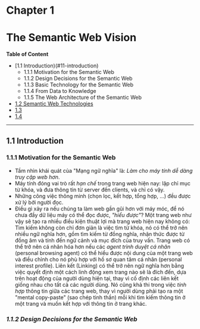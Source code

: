 # **Chapter 1**
# **The Semantic Web Vision**

**Table of Content**
- [1.1 Introduction)(#11-introduction)
	- 1.1.1 Motivation for the Semantic Web
	- 1.1.2 Design Decisions for the Semantic Web
	- 1.1.3 Basic Technology for the Semantic Web
	- 1.1.4 From Data to Knowledge
	- 1.1.5 The Web Architecture of the Semantic Web
- [1.2 Semantic Web Technologies](#12-semantic-web-technologies)
- [1.3 ]()
- [1.4 ]()
---

## **1.1 Introduction**
### **1.1.1 Motivation for the Semantic Web**
- Tầm nhìn khái quát của "Mạng ngữ nghĩa" là: *Làm cho máy tính dễ dàng truy cập web hơn*.  
- Máy tính đóng vai trò rất *hạn chế* trong trang web hiện nay: lập chỉ mục từ khóa, và đưa thông tin từ server đến clients, và chỉ có vậy.  
- Những công việc thông minh (chọn lọc, kết hợp, tổng hợp, ...) đều được xử lý bởi người đọc.  
- Điều gì xảy ra nếu chúng ta làm web gần gũi hơn với máy móc, để nó chưa đầy dữ liệu máy có thể đọc được, *"hiểu được"*? 
Một trang web như vậy sẽ tạo ra nhiều điều kiện thuật lợi mà trang web hiện nay không có: Tìm kiếm không còn chỉ đơn giản là việc tìm từ 
khóa, nó có thể trở nên nhiều ngữ nghĩa hơn, gồm tìm kiếm từ đồng nghĩa, nhận thức được từ đồng âm và tính đến ngữ cảnh và mục đích 
của truy vấn. Trang web có thể trở nên cá nhân hóa hơn nếu các *agent trình duyệt cá nhân* (personal browsing agent) có thể hiểu được nội 
dung của một trang web và điều chỉnh cho nó phù hợp với hồ sơ quan tâm cá nhân (personal interest profile). Liên kết (Linking) có thể trở 
nên ngữ nghĩa hơn bằng việc quyết định một cách linh động xem trang nào sẽ là đích đến, dựa trên hoạt động của người dùng hiện tại, thay 
vì cố định các liên kết giống nhau cho tất cả các người dùng. Nó cũng khả thi trong việc *tính hợp* thông tin giữa các trang web, thay vì 
người dùng phải tạo ra một "mental copy-paste" (sao chép tinh thần) mỗi khi tìm kiếm thông tin ở một trang và muốn kết hợp với thông tin 
ở trang khác.  

### *1.1.2 Design Decisions for the Semantic Web*
